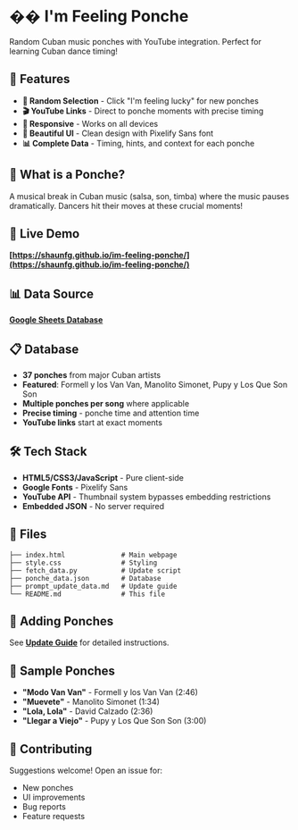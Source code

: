 # �� I'm Feeling Ponche

Random Cuban music ponches with YouTube integration. Perfect for learning Cuban dance timing!

## 🌟 Features

- **🎲 Random Selection** - Click "I'm feeling lucky" for new ponches
- **🎬 YouTube Links** - Direct to ponche moments with precise timing
- **📱 Responsive** - Works on all devices
- **🎨 Beautiful UI** - Clean design with Pixelify Sans font
- **📊 Complete Data** - Timing, hints, and context for each ponche

## 🎯 What is a Ponche?

A musical break in Cuban music (salsa, son, timba) where the music pauses dramatically. Dancers hit their moves at these crucial moments!

## 🚀 Live Demo

**[https://shaunfg.github.io/im-feeling-ponche/](https://shaunfg.github.io/im-feeling-ponche/)**

## 📊 Data Source

**[Google Sheets Database](https://docs.google.com/spreadsheets/d/16KsSO3aFWe80XplMn7k4pXi5tag0tUaQbjYFhsjGNO8/edit)**

## 📋 Database

- **37 ponches** from major Cuban artists
- **Featured**: Formell y los Van Van, Manolito Simonet, Pupy y Los Que Son Son
- **Multiple ponches per song** where applicable
- **Precise timing** - ponche time and attention time
- **YouTube links** start at exact moments

## 🛠️ Tech Stack

- **HTML5/CSS3/JavaScript** - Pure client-side
- **Google Fonts** - Pixelify Sans
- **YouTube API** - Thumbnail system bypasses embedding restrictions
- **Embedded JSON** - No server required

## 📁 Files

```
├── index.html              # Main webpage
├── style.css               # Styling
├── fetch_data.py           # Update script
├── ponche_data.json        # Database
├── prompt_update_data.md   # Update guide
└── README.md               # This file
```

## 🔄 Adding Ponches

See **[Update Guide](prompt_update_data.md)** for detailed instructions.

## 🎵 Sample Ponches

- **"Modo Van Van"** - Formell y los Van Van (2:46)
- **"Muevete"** - Manolito Simonet (1:34)
- **"Lola, Lola"** - David Calzado (2:36)
- **"Llegar a Viejo"** - Pupy y Los Que Son Son (3:00)

## 🤝 Contributing

Suggestions welcome! Open an issue for:
- New ponches
- UI improvements
- Bug reports
- Feature requests
